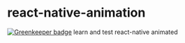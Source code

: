 # react-native-animation

[![Greenkeeper badge](https://badges.greenkeeper.io/NextZeus/react-native-animation.svg)](https://greenkeeper.io/)
learn and test react-native animated 

